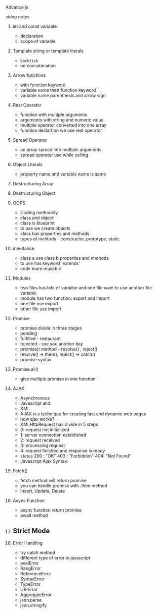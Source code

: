 Advance js

video notes
1. let and const variable
    - declaration
    - scope of variable

2. Template string or template literals
    - `backtick`
    - no concatenation
    
3. Arrow functions
    - with function keyword
    - variable name then function keyword
    - variable name parenthesis and arrow sign

4. Rest Operator
    - function with multiple arguments
    - arguments with string and numeric value
    - multiple operator converted into one array
    - function declartion we use rest operator

5. Spread Operator
    - an array spread into multiple arguments
    - spread operator use while calling

6. Object Literals
    - property name and variable name is same

7. Destructuring Array
    

8. Destructuring Object
    

9. OOPS
    - Coding methodoly
    - class and object 
    - class is blueprint
    - to use we create objects
    - class has properties and methods
    - types of mehtods - constructor, prototype, static

10. inheitance
    - class a use class b properties and methods
    - to use has keyword 'extends'
    - code more reusable

11. Modules
    - two files has lots of varialbe and one file want to use another file variable
    - module has two function: export and import
    - one file use export
    - other file use import


12. Promise
    - promise divide in three stages
    - pending
    - fulfilled - restaurant
    - rejected - see you another day
    - promise() method - resolve() , reject()
    - resolve() -> then(), reject() -> catch()
    - promise syntax

13. Promise.all()
    - give multiple promise in one function



14. AJAX
    - Asynchronous
    - Javascript and 
    - XML
    - AJAX is a technique for creating fast and dynamic web pages
    - how ajax works?
    - XMLHttpRequest has divide in 5 steps
    - 0: request not initialized
    - 1: server connection established
    - 2: request received
    - 3: processing request
    - 4: request finished and response is ready
    - status 200 : "OK" 403 : "Forbidden" 404: "Not Found"
    - Javascript Ajax Syntax:

15. Fetch()
    - fetch method will return promise
    - you can handle promise with .then method
    - Insert, Update, Delete

16. Async Function
    - async function return promise
    - await method

17. Strict Mode
    - 


18. Error Handling
    - try catch method
    - different type of error in javascript
    - evalError
    - RangError
    - ReferenceError
    - SyntaxError
    - TypeError
    - URIError
    - AggregateError
    - json.parse
    - json.stringify